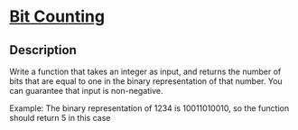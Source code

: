 # [Bit Counting](https://www.codewars.com/kata/bit-counting)

## Description

Write a function that takes an integer as input, and returns the number of bits that are equal to one in the binary representation of that number. You can guarantee that input is non-negative.

Example: The binary representation of 1234 is 10011010010, so the function should return 5 in this case
